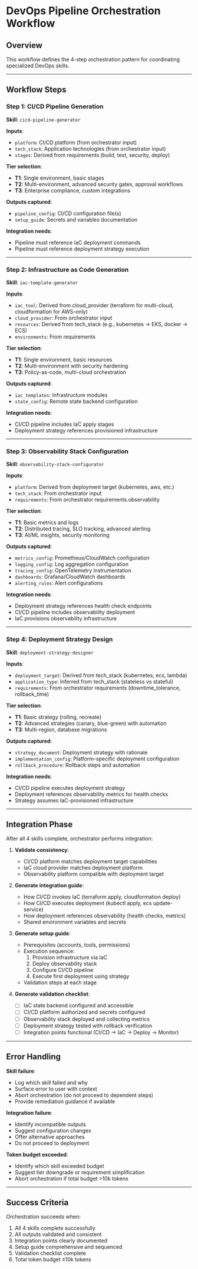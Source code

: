 # DevOps Pipeline Orchestration Workflow

## Overview

This workflow defines the 4-step orchestration pattern for coordinating specialized DevOps skills.

---

## Workflow Steps

### Step 1: CI/CD Pipeline Generation

**Skill**: `cicd-pipeline-generator`

**Inputs**:
- `platform`: CI/CD platform (from orchestrator input)
- `tech_stack`: Application technologies (from orchestrator input)
- `stages`: Derived from requirements (build, test, security, deploy)

**Tier selection**:
- **T1**: Single environment, basic stages
- **T2**: Multi-environment, advanced security gates, approval workflows
- **T3**: Enterprise compliance, custom integrations

**Outputs captured**:
- `pipeline_config`: CI/CD configuration file(s)
- `setup_guide`: Secrets and variables documentation

**Integration needs**:
- Pipeline must reference IaC deployment commands
- Pipeline must reference deployment strategy execution

---

### Step 2: Infrastructure as Code Generation

**Skill**: `iac-template-generator`

**Inputs**:
- `iac_tool`: Derived from cloud_provider (terraform for multi-cloud, cloudformation for AWS-only)
- `cloud_provider`: From orchestrator input
- `resources`: Derived from tech_stack (e.g., kubernetes → EKS, docker → ECS)
- `environments`: From requirements

**Tier selection**:
- **T1**: Single environment, basic resources
- **T2**: Multi-environment with security hardening
- **T3**: Policy-as-code, multi-cloud orchestration

**Outputs captured**:
- `iac_templates`: Infrastructure modules
- `state_config`: Remote state backend configuration

**Integration needs**:
- CI/CD pipeline includes IaC apply stages
- Deployment strategy references provisioned infrastructure

---

### Step 3: Observability Stack Configuration

**Skill**: `observability-stack-configurator`

**Inputs**:
- `platform`: Derived from deployment target (kubernetes, aws, etc.)
- `tech_stack`: From orchestrator input
- `requirements`: From orchestrator requirements.observability

**Tier selection**:
- **T1**: Basic metrics and logs
- **T2**: Distributed tracing, SLO tracking, advanced alerting
- **T3**: AI/ML insights, security monitoring

**Outputs captured**:
- `metrics_config`: Prometheus/CloudWatch configuration
- `logging_config`: Log aggregation configuration
- `tracing_config`: OpenTelemetry instrumentation
- `dashboards`: Grafana/CloudWatch dashboards
- `alerting_rules`: Alert configurations

**Integration needs**:
- Deployment strategy references health check endpoints
- CI/CD pipeline includes observability deployment
- IaC provisions observability infrastructure

---

### Step 4: Deployment Strategy Design

**Skill**: `deployment-strategy-designer`

**Inputs**:
- `deployment_target`: Derived from tech_stack (kubernetes, ecs, lambda)
- `application_type`: Inferred from tech_stack (stateless vs stateful)
- `requirements`: From orchestrator requirements (downtime_tolerance, rollback_time)

**Tier selection**:
- **T1**: Basic strategy (rolling, recreate)
- **T2**: Advanced strategies (canary, blue-green) with automation
- **T3**: Multi-region, database migrations

**Outputs captured**:
- `strategy_document`: Deployment strategy with rationale
- `implementation_config`: Platform-specific deployment configuration
- `rollback_procedure`: Rollback steps and automation

**Integration needs**:
- CI/CD pipeline executes deployment strategy
- Deployment references observability metrics for health checks
- Strategy assumes IaC-provisioned infrastructure

---

## Integration Phase

After all 4 skills complete, orchestrator performs integration:

1. **Validate consistency**:
   - CI/CD platform matches deployment target capabilities
   - IaC cloud provider matches deployment platform
   - Observability platform compatible with deployment target

2. **Generate integration guide**:
   - How CI/CD invokes IaC (terraform apply, cloudformation deploy)
   - How CI/CD executes deployment (kubectl apply, ecs update-service)
   - How deployment references observability (health checks, metrics)
   - Shared environment variables and secrets

3. **Generate setup guide**:
   - Prerequisites (accounts, tools, permissions)
   - Execution sequence:
     1. Provision infrastructure via IaC
     2. Deploy observability stack
     3. Configure CI/CD pipeline
     4. Execute first deployment using strategy
   - Validation steps at each stage

4. **Generate validation checklist**:
   - [ ] IaC state backend configured and accessible
   - [ ] CI/CD platform authorized and secrets configured
   - [ ] Observability stack deployed and collecting metrics
   - [ ] Deployment strategy tested with rollback verification
   - [ ] Integration points functional (CI/CD → IaC → Deploy → Monitor)

---

## Error Handling

**Skill failure**:
- Log which skill failed and why
- Surface error to user with context
- Abort orchestration (do not proceed to dependent steps)
- Provide remediation guidance if available

**Integration failure**:
- Identify incompatible outputs
- Suggest configuration changes
- Offer alternative approaches
- Do not proceed to deployment

**Token budget exceeded**:
- Identify which skill exceeded budget
- Suggest tier downgrade or requirement simplification
- Abort orchestration if total budget >10k tokens

---

## Success Criteria

Orchestration succeeds when:

1. All 4 skills complete successfully
2. All outputs validated and consistent
3. Integration points clearly documented
4. Setup guide comprehensive and sequenced
5. Validation checklist complete
6. Total token budget ≤10k tokens
